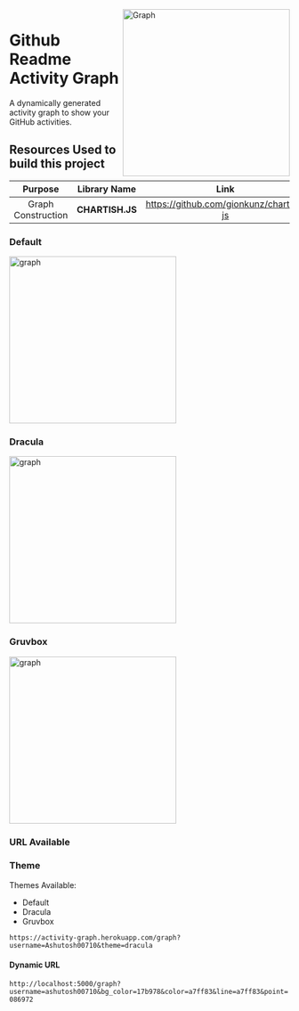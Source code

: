 <img align="right" src="https://github.com/Ashutosh00710/github-readme-activity-graph/blob/main/asset/graph.jpg" alt="Graph" height=300/>

# Github Readme Activity Graph

A dynamically generated activity graph to show your GitHub activities.

## Resources Used to build this project

|      Purpose       |  Library Name   |                   Link                    |
| :----------------: | :-------------: | :---------------------------------------: |
| Graph Construction | **CHARTISH.JS** | <https://github.com/gionkunz/chartist-js> |


### Default

<img src="https://activity-graph.herokuapp.com/graph?username=Ashutosh00710" height=300 alt="graph"/>

### Dracula

<img src="https://activity-graph.herokuapp.com/graph?username=Ashutosh00710&theme=dracula" height=300 alt="graph"/>

### Gruvbox

<img src="https://activity-graph.herokuapp.com/graph?username=Ashutosh00710&theme=gruvbox" height=300 alt="graph"/>

### URL Available

### Theme

Themes Available:

- Default
- Dracula
- Gruvbox

`https://activity-graph.herokuapp.com/graph?username=Ashutosh00710&theme=dracula`

#### Dynamic URL

`http://localhost:5000/graph?username=ashutosh00710&bg_color=17b978&color=a7ff83&line=a7ff83&point=086972`
